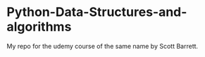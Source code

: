 # Python-Data-Structures-and-algorithms
My repo for the udemy course of the same name by Scott Barrett.
